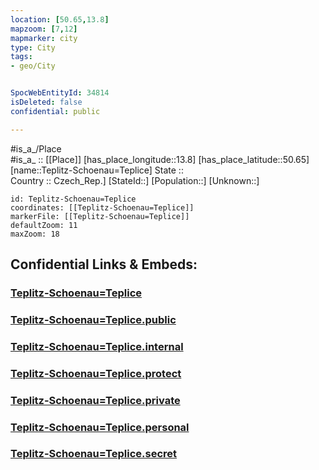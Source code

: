 ```yaml
---
location: [50.65,13.8] 
mapzoom: [7,12] 
mapmarker: city 
type: City
tags:
- geo/City


SpocWebEntityId: 34814
isDeleted: false
confidential: public

---
```

#is_a_/Place  
#is_a_ :: [[Place]] 
[has_place_longitude::13.8] 
[has_place_latitude::50.65] 
[name::Teplitz-Schoenau=Teplice] 
State ::  
Country :: Czech_Rep.] 
[StateId::] 
[Population::] 
[Unknown::] 


```leaflet
id: Teplitz-Schoenau=Teplice
coordinates: [[Teplitz-Schoenau=Teplice]] 
markerFile: [[Teplitz-Schoenau=Teplice]] 
defaultZoom: 11 
maxZoom: 18
```


## Confidential Links & Embeds: 

### [Teplitz-Schoenau=Teplice](/_Standards/Earth/Continent/Europe/Europe~Central/Czech_Republic/regions~Czech_Republic/Ústecký/counties~Ústecký/Teplitz-Schoenau=Teplice.md) 

### [Teplitz-Schoenau=Teplice.public](/_public/Earth/Continent/Europe/Europe~Central/Czech_Republic/regions~Czech_Republic/Ústecký/counties~Ústecký/Teplitz-Schoenau=Teplice.public.md) 

### [Teplitz-Schoenau=Teplice.internal](/_internal/Earth/Continent/Europe/Europe~Central/Czech_Republic/regions~Czech_Republic/Ústecký/counties~Ústecký/Teplitz-Schoenau=Teplice.internal.md) 

### [Teplitz-Schoenau=Teplice.protect](/_protect/Earth/Continent/Europe/Europe~Central/Czech_Republic/regions~Czech_Republic/Ústecký/counties~Ústecký/Teplitz-Schoenau=Teplice.protect.md) 

### [Teplitz-Schoenau=Teplice.private](/_private/Earth/Continent/Europe/Europe~Central/Czech_Republic/regions~Czech_Republic/Ústecký/counties~Ústecký/Teplitz-Schoenau=Teplice.private.md) 

### [Teplitz-Schoenau=Teplice.personal](/_personal/Earth/Continent/Europe/Europe~Central/Czech_Republic/regions~Czech_Republic/Ústecký/counties~Ústecký/Teplitz-Schoenau=Teplice.personal.md) 

### [Teplitz-Schoenau=Teplice.secret](/_secret/Earth/Continent/Europe/Europe~Central/Czech_Republic/regions~Czech_Republic/Ústecký/counties~Ústecký/Teplitz-Schoenau=Teplice.secret.md)

